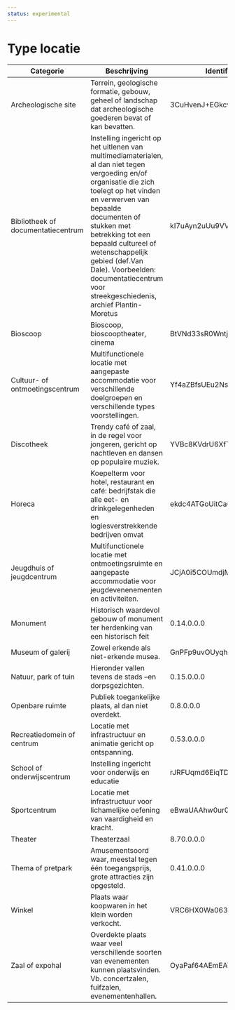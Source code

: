 ```yaml
---
status: experimental
---
```


# Type locatie

| Categorie | Beschrijving | Identifier |
| --- | --- | --- |
| Archeologische site | Terrein, geologische formatie, gebouw, geheel of landschap dat archeologische goederen bevat of kan bevatten. | 3CuHvenJ+EGkcvhXLg9Ykg |
| Bibliotheek of documentatiecentrum | Instelling ingericht op het uitlenen van multimediamaterialen, al dan niet tegen vergoeding en/of organisatie die zich toelegt op het vinden en verwerven van bepaalde documenten of stukken met betrekking tot een bepaald cultureel of wetenschappelijk gebied (def.Van Dale). Voorbeelden: documentatiecentrum voor streekgeschiedenis, archief Plantin-Moretus | kI7uAyn2uUu9VV6Z3uWZTA |
| Bioscoop | Bioscoop, bioscooptheater, cinema | BtVNd33sR0WntjALVbyp3w |
| Cultuur- of ontmoetingscentrum | Multifunctionele locatie met aangepaste accommodatie voor verschillende doelgroepen en verschillende types voorstellingen. | Yf4aZBfsUEu2NsQqsprngw |
| Discotheek | Trendy café of zaal, in de regel voor jongeren, gericht op nachtleven en dansen op populaire muziek. | YVBc8KVdrU6XfTNvhMYUpg |
| Horeca | Koepelterm voor hotel, restaurant en café: bedrijfstak die alle eet- en drinkgelegenheden en logiesverstrekkende bedrijven omvat | ekdc4ATGoUitCa0e6me6xA |
| Jeugdhuis of jeugdcentrum | Multifunctionele locatie met ontmoetingsruimte en aangepaste accommodatie voor jeugdevenenementen en activiteiten. | JCjA0i5COUmdjMwcyjNAFA |
| Monument | Historisch waardevol gebouw of monument ter herdenking van een historisch feit | 0.14.0.0.0 |
| Museum of galerij | Zowel erkende als niet-erkende musea. | GnPFp9uvOUyqhOckIFMKmg |
| Natuur, park of tuin | Hieronder vallen tevens de stads –en dorpsgezichten. | 0.15.0.0.0 |
| Openbare ruimte | Publiek toegankelijke plaats, al dan niet overdekt. | 0.8.0.0.0 |
| Recreatiedomein of centrum | Locatie met infrastructuur en animatie gericht op ontspanning. | 0.53.0.0.0 |
| School of onderwijscentrum | Instelling ingericht voor onderwijs en educatie | rJRFUqmd6EiqTD4c7HS90w |
| Sportcentrum | Locatie met infrastructuur voor lichamelijke oefening van vaardigheid en kracht. | eBwaUAAhw0ur0Z02i5ttnw |
| Theater | Theaterzaal | 8.70.0.0.0 |
| Thema of pretpark | Amusementsoord waar, meestal tegen één toegangsprijs, grote attracties zijn opgesteld. | 0.41.0.0.0 |
| Winkel | Plaats waar koopwaren in het klein worden verkocht. | VRC6HX0Wa063sq98G5ciqw  |
| Zaal of expohal | Overdekte plaats waar veel verschillende soorten van evenementen kunnen plaatsvinden. Vb. concertzalen, fuifzalen, evenementenhallen. | OyaPaf64AEmEAYXHeLMAtA |


